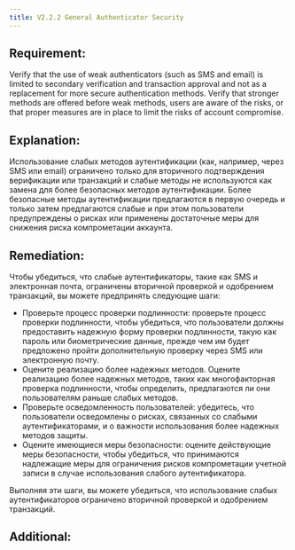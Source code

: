 ```yaml
---
title: V2.2.2 General Authenticator Security
---
```




## Requirement:

Verify that the use of weak authenticators (such as SMS and email) is limited to secondary verification and transaction approval and not as a replacement for more secure authentication methods. Verify that stronger methods are offered before weak methods, users are aware of the risks, or that proper measures are in place to limit the risks of account compromise.

## Explanation:

Использование слабых методов аутентификации (как, например, через SMS или email) ограничено только для вторичного подтверждения верификации или транзакций и слабые методы не используются как замена для более безопасных методов аутентификации. Более безопасные методы аутентификации предлагаются в первую очередь и только затем предлагаются слабые и при этом пользователи предупреждены о рисках или применены достаточные меры для снижения риска компрометации аккаунта.

## Remediation:



Чтобы убедиться, что слабые аутентификаторы, такие как SMS и электронная почта, ограничены вторичной проверкой и одобрением транзакций, вы можете предпринять следующие шаги: 

- Проверьте процесс проверки подлинности: проверьте процесс проверки подлинности, чтобы убедиться, что пользователи должны предоставить надежную форму проверки подлинности, такую ​​как пароль или биометрические данные, прежде чем им будет предложено пройти дополнительную проверку через SMS или электронную почту. 
- Оцените реализацию более надежных методов. Оцените реализацию более надежных методов, таких как многофакторная проверка подлинности, чтобы определить, предлагаются ли они пользователям раньше слабых методов. 
- Проверьте осведомленность пользователей: убедитесь, что пользователи осведомлены о рисках, связанных со слабыми аутентификаторами, и о важности использования более надежных методов защиты. 
- Оцените имеющиеся меры безопасности: оцените действующие меры безопасности, чтобы убедиться, что принимаются надлежащие меры для ограничения рисков компрометации учетной записи в случае использования слабого аутентификатора.


Выполняя эти шаги, вы можете убедиться, что использование слабых аутентификаторов ограничено вторичной проверкой и одобрением транзакций.

## Additional:




